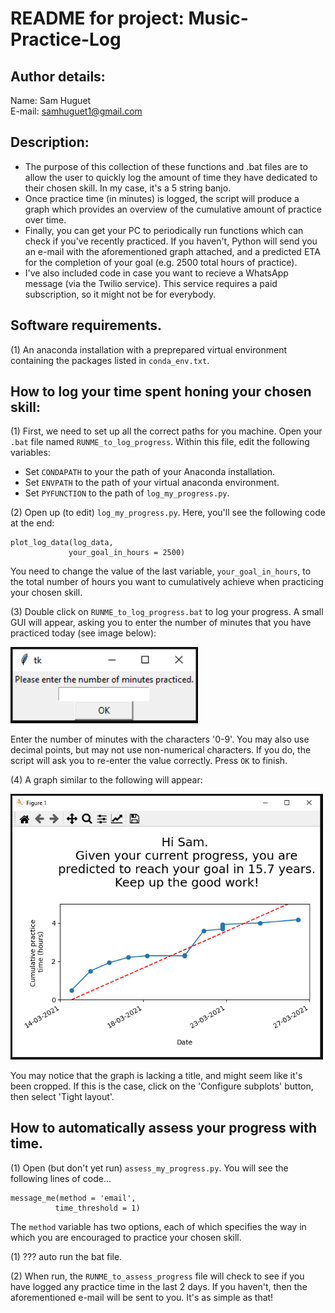 # README for project: Music-Practice-Log

## Author details: 
Name: Sam Huguet  
E-mail: samhuguet1@gmail.com

## Description: 
- The purpose of this collection of these functions and .bat files are to allow the user to quickly log the amount of time they have dedicated to their chosen skill. In my case, it's a 5 string banjo. 
- Once practice time (in minutes) is logged, the script will produce a graph which provides an overview of the cumulative amount of practice over time. 
- Finally, you can get your PC to periodically run functions which can check if you've recently practiced. If you haven't, Python will send you an e-mail with the aforementioned graph attached, and a predicted ETA for the completion of your goal (e.g. 2500 total hours of practice). 
- I've also included code in case you want to recieve a WhatsApp message (via the Twilio service). This service requires a paid subscription, so it might not be for everybody. 

## Software requirements. 
(1) An anaconda installation with a preprepared virtual environment containing the packages listed in ```conda_env.txt```. 

## How to log your time spent honing your chosen skill: 

(1) First, we need to set up all the correct paths for you machine. Open your ```.bat``` file named ```RUNME_to_log_progress```. Within this file, edit the following variables: 
- Set ```CONDAPATH``` to your the path of your Anaconda installation. 
- Set ```ENVPATH``` to the path of your virtual anaconda environment. 
- Set ```PYFUNCTION``` to the path of ```log_my_progress.py```. 

(2) Open up (to edit) ```log_my_progress.py```. Here, you'll see the following code at the end: 

```
plot_log_data(log_data,
             your_goal_in_hours = 2500)
```
You need to change the value of the last variable, ```your_goal_in_hours```, to the total number of hours you want to cumulatively achieve when practicing your chosen skill. 

(3) Double click on ```RUNME_to_log_progress.bat``` to log your progress. A small GUI will appear, asking you to enter the number of minutes that you have practiced today (see image below):

<img src="https://github.com/SamHSoftware/Music-Practice-Log/blob/main/img/GUI.PNG?raw=true" alt="GUI to enter practice time" width="300"/> 

Enter the number of minutes with the characters '0-9'. You may also use decimal points, but may not use non-numerical characters. If you do, the script will ask you to re-enter the value correctly. Press ```OK``` to finish.  

(4) A graph similar to the following will appear: 

<img src="https://github.com/SamHSoftware/Music-Practice-Log/blob/main/img/Graph.PNG?raw=true" alt="A graph of the cumulative amount of practice done over time" width="500"/> 

You may notice that the graph is lacking a title, and might seem like it's been cropped. If this is the case, click on the 'Configure subplots' button, then select 'Tight layout'.

## How to automatically assess your progress with time. 

(1) Open (but don't yet run) ```assess_my_progress.py```. You will see the following lines of code... 
```
message_me(method = 'email',
          time_threshold = 1)
```

The ```method``` variable has two options, each of which specifies the way in which you are encouraged to practice your chosen skill. 

(1) ??? auto run the bat file. 

(2) When run, the ```RUNME_to_assess_progress``` file will check to see if you have logged any practice time in the last 2 days. If you haven't, then the aforementioned e-mail will be sent to you. It's as simple as that! 







